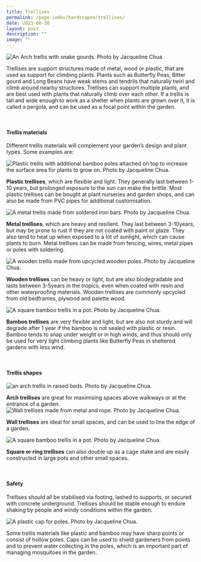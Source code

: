```yaml
---
title: Trellises
permalink: /page-index/hardscapes/trellises/
date: 2023-08-30
layout: post
description: ""
image: ""
---
```

<section>
	<img title="An Arch trellis with snake gourds. Photo by Jacqueline Chua." src="/images/Hardscapes/Trellis%20(10).jpg">
	<p>Trellises are support structures made of metal, wood or plastic, that are used as support for climbing plants. Plants such as Butterfly Peas, Bitter gourd and Long Beans have weak stems and tendrils that naturally twirl and climb around nearby structures.  Trellises can support multiple plants, and are best used with plants that naturally climb over each other. If a trellis is tall and wide enough to work as a shelter when plants are grown over it, it is called a pergola, and can be used as a focal point within the garden.</p> 
</section>
<br>
<section>
<h4>Trellis materials</h4>
<p>Different trellis materials will complement your garden’s design and plant types. Some examples are:</p>
<img title="Plastic trellis with additional bamboo poles attached on top to increase the surface area for plants to grow on. Photo by Jacqueline Chua." src="/images/Hardscapes/Woodlands%20Botanical%20Garden_20220520%20(32).jpg">
<p><b>Plastic trellises</b>, which are flexible and light. They generally last between 1-10 years, but prolonged exposure to the sun can make the brittle. Most plastic trellises can be bought at plant nurseries and garden shops, and can also be made from PVC pipes for additional customisation.</p> 
<img title="A metal trellis made from soldered iron bars. Photo by Jacqueline Chua." src="/images/Hardscapes/PXL_20230225_024732413.jpg">
<p><b>Metal trellises</b>, which are heavy and resilient. They last between 3-10years, but may be prone to rust if they are not coated with paint or glaze. They also tend to heat up when exposed to a lot of sunlight, which can cause plants to burn. Metal trellises can be made from fencing, wires, metal pipes or poles with soldering.</p> 
<img title="A wooden trellis made from upcycled wooden poles. Photo by Jacqueline Chua." src="/images/Hardscapes/Trellis%20(5).jpg">
<p><b>Wooden trellises</b> can be heavy or light, but are also biodegradable and lasts between 3-5years in the tropics, even when coated with resin and other waterproofing materials. Wooden trellises are commonly upcycled from old bedframes, plywood and palette wood.</p>
<img title="A square bamboo trellis in a pot. Photo by Jacqueline Chua." src="/images/Hardscapes/Trellis_JacChua.jpg">
<p><b>Bamboo trellises</b> are very flexible and light, but are also not sturdy and will degrade after 1 year if the bamboo is not sealed with plastic or resin. Bamboo tends to snap under weight or in high winds, and thus should only be used for very light climbing plants like Butterfly Peas in sheltered gardens with less wind.</p> 
</section>
<br>
<section>
<h4>Trellis shapes</h4>
<img title="an arch trellis in raised beds. Photo by Jacqueline Chua." src="/images/Hardscapes/Trellis%20(9).jpg">
<p><b>Arch trellises</b> are great for maximising spaces above walkways or at the entrance of a garden.
<img title="Wall trellises made from metal and rope. Photo by Jacqueline Chua." src="/images/Hardscapes/Trellis%20(3).jpg">
</p><p><b>Wall trellises</b> are ideal for small spaces, and can be used to line the edge of a garden. </p>
<img title="A square bamboo trellis in a pot. Photo by Jacqueline Chua." src="/images/Hardscapes/Trellis_JacChua.jpg">
<p></p><p><b>Square or ring trellises</b> can also double up as a cage stake and are easily constructed in large pots and other small spaces. 
</p></section>
<br>
<section>
<h4>Safety</h4>
<p>Trellises should all be stabilised via footing, lashed to supports, or secured with concrete underground. Trellises should be stable enough to endure shaking by people and windy conditions within the garden.</p> 
	<img title="A plastic cap for poles. Photo by Jacqueline Chua." src="/images/Hardscapes/PXL_20230615_031940141.jpg">
<p>Some trellis materials like plastic and bamboo may have sharp points or consist of hollow poles. Caps can be used to shield gardeners from points and to prevent water collecting in the poles, which is an important part of managing mosquitoes in the garden.</p>         
</section>